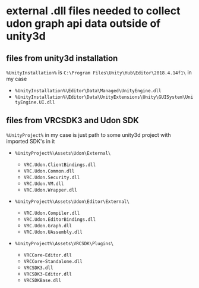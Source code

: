 # external .dll files needed to collect udon graph api data outside of unity3d

## files from unity3d installation
```%UnityInstallation%``` is ```C:\Program Files\Unity\Hub\Editor\2018.4.14f1\``` in my case

*  ```%UnityInstallation%\Editor\Data\Managed\UnityEngine.dll```
*  ```%UnityInstallation%\Editor\Data\UnityExtensions\Unity\GUISystem\UnityEngine.UI.dll```

## files from VRCSDK3 and Udon SDK
```%UnityProject%``` in my case is just path to some unity3d project with imported SDK's in it

* ```%UnityProject%\Assets\Udon\External\```
    * ```VRC.Udon.ClientBindings.dll```
    * ```VRC.Udon.Common.dll```
    * ```VRC.Udon.Security.dll```
    * ```VRC.Udon.VM.dll```
    * ```VRC.Udon.Wrapper.dll```

* ```%UnityProject%\Assets\Udon\Editor\External\```
    * ```VRC.Udon.Compiler.dll```
    * ```VRC.Udon.EditorBindings.dll```
    * ```VRC.Udon.Graph.dll```
    * ```VRC.Udon.UAssembly.dll```

* ```%UnityProject%\Assets\VRCSDK\Plugins\```
    * ```VRCCore-Editor.dll```
    * ```VRCCore-Standalone.dll```
    * ```VRCSDK3.dll```
    * ```VRCSDK3-Editor.dll```
    * ```VRCSDKBase.dll```